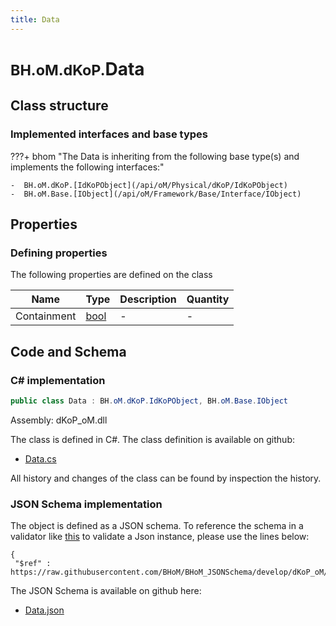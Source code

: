 ```yaml
---
title: Data
---
```


# <small>BH.oM.dKoP.</small>**Data**



## Class structure

### Implemented interfaces and base types

???+ bhom "The Data is inheriting from the following base type(s) and implements the following interfaces:"

    -  BH.oM.dKoP.[IdKoPObject](/api/oM/Physical/dKoP/IdKoPObject)
    -  BH.oM.Base.[IObject](/api/oM/Framework/Base/Interface/IObject)


## Properties



### Defining properties

The following properties are defined on the class

| Name             | Type             | Description      | Quantity         |
|------------------|------------------|------------------|------------------|
| Containment | [bool](https://learn.microsoft.com/en-us/dotnet/api/System.Boolean?view=netstandard-2.0) | - | - |


## Code and Schema

### C# implementation

``` C# title="C#"
public class Data : BH.oM.dKoP.IdKoPObject, BH.oM.Base.IObject
```

Assembly: dKoP_oM.dll

The class is defined in C#. The class definition is available on github:

- [Data.cs](https://github.com/BHoM/dKoP_Toolkit/blob/develop/dKoP_oM/Perfomance\Services\Data.cs)

All history and changes of the class can be found by inspection the history.
### JSON Schema implementation

The object is defined as a JSON schema. To reference the schema in a validator like [this](https://www.jsonschemavalidator.net/) to validate a Json instance, please use the lines below:

``` { .json .copy .select } title="JSON Schema"
{
 "$ref" : https://raw.githubusercontent.com/BHoM/BHoM_JSONSchema/develop/dKoP_oM/Data.json}
```

The JSON Schema is available on github here:

- [Data.json](https://github.com/BHoM/BHoM_JSONSchema/blob/develop/dKoP_oM/Data.json)
